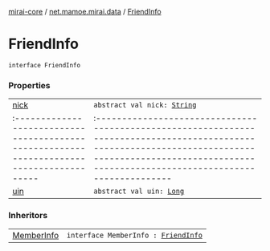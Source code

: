 [mirai-core](../../index.md) / [net.mamoe.mirai.data](../index.md) / [FriendInfo](./index.md)

# FriendInfo

`interface FriendInfo`

### Properties
|||
|:----------------------------------------------------------------------------------------|:---------------------------------------------------------------------------------------------------------------------------------------------------------------------------------------------------------|
| [nick](nick.md) | `abstract val nick: `[`String`](https://kotlinlang.org/api/latest/jvm/stdlib/kotlin/-string/index.html) ||||
|:----------------------------------------------------------------------------------------|:---------------------------------------------------------------------------------------------------------------------------------------------------------------------------------------------------------|
| [uin](uin.md) | `abstract val uin: `[`Long`](https://kotlinlang.org/api/latest/jvm/stdlib/kotlin/-long/index.html) |

### Inheritors
|||
|:----------------------------------------------------------------------------------------|:---------------------------------------------------------------------------------------------------------------------------------------------------------------------------------------------------------|
| [MemberInfo](../-member-info/index.md) | `interface MemberInfo : `[`FriendInfo`](./index.md) |

